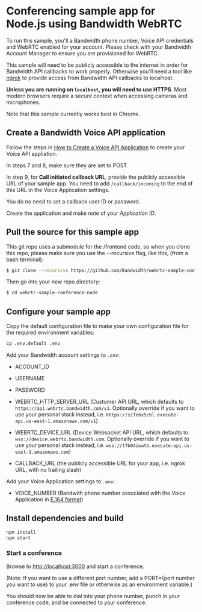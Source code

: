 # Conferencing sample app for Node.js using Bandwidth WebRTC

To run this sample, you'll a Bandwidth phone number, Voice API credentials and WebRTC enabled for your account. Please check with your Bandwidth Account Manager to ensure you are provisioned for WebRTC.

This sample will need to be publicly accessible to the internet in order for Bandwidth API callbacks to work properly. Otherwise you'll need a tool like [ngrok](https://ngrok.com) to provide access from Bandwidth API callbacks to localhost.

**Unless you are running on `localhost`, you will need to use HTTPS**. Most modern browsers require a secure context when accessing cameras and microphones.

Note that this sample currently works best in Chrome.

## Create a Bandwidth Voice API application

Follow the steps in [How to Create a Voice API Application](https://support.bandwidth.com/hc/en-us/articles/360035060934-How-to-Create-a-Voice-API-Application-V2) to create your Voice API appliation.

In steps 7 and 8, make sure they are set to POST.

In step 9, for **Call initiated callback URL**, provide the publicly accessible URL of your sample app. You need to add `/callback/incoming` to the end of this URL in the Voice Application settings.

You do no need to set a callback user ID or password. 

Create the application and make note of your _Application ID_.

## Pull the source for this sample app

This git repo uses a submodule for the /frontend code, so when you clone this repo, please make sure you use the --recursive flag, like this, (from a bash terminal):
```bash
$ git clone --recursive https://github.com/Bandwidth/webrtc-sample-conference-node.git  
```

Then go into your new repo directory:
```bash
$ cd webrtc-sample-conference-node
```

## Configure your sample app

Copy the default configuration file to make your own configuration file for the required environment variables:
```bash
cp .env.default .env
```

Add your Bandwidth account settings to `.env`:

* ACCOUNT\_ID
* USERNAME
* PASSWORD

* WEBRTC_HTTP_SERVER_URL (Customer API URL, which defaults to `https://api.webrtc.bandwidth.com/v1`. Optionally override if you want to use your personal stack instead, i.e. `https://sife6x5c6l.execute-api.us-east-1.amazonaws.com/v1`)
* WEBRTC_DEVICE_URL (Device Websocket API URL, which defaults to `wss://device.webrtc.bandwidth.com`. Optionally override if you want to use your personal stack instead, i.e. `wss://t7b04iwatb.execute-api.us-east-1.amazonaws.com`)
* CALLBACK\_URL (the publicly accessible URL for your app, i.e. ngrok URL, with no trailing slash)

Add your Voice Application settings to `.env`:
* VOICE\_NUMBER (Bandwith phone number associated with the Voice Application in [E.164 format](https://www.bandwidth.com/glossary/e164/))

## Install dependencies and build

```bash
npm install
npm start
```

### Start a conference
Browse to [http://localhost:3000](http://localhost:3000) and start a conference.

(Note: If you want to use a different port number, add a PORT={port number you want to use} to your .env file or otherwise as an environment variable.)

You should now be able to dial into your phone number, punch in your conference code, and be connected to your conference.
